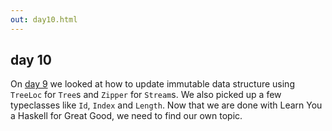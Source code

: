 ```yaml
---
out: day10.html
---
```


  [day9]: http://eed3si9n.com/learning-scalaz-day9

day 10
------

On [day 9][day9] we looked at how to update immutable data structure using `TreeLoc` for `Tree`s and `Zipper` for `Stream`s. We also picked up a few typeclasses like `Id`, `Index` and `Length`. Now that we are done with Learn You a Haskell for Great Good, we need to find our own topic.
